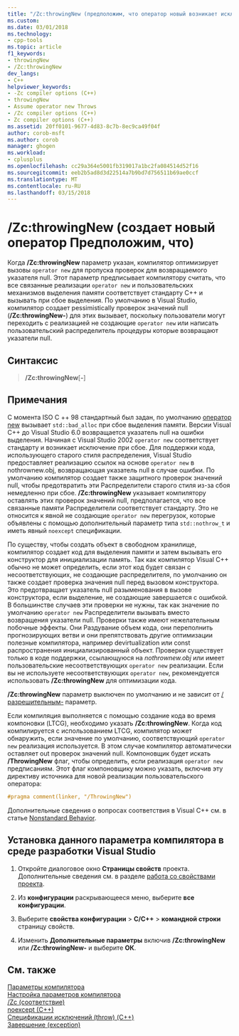 ```yaml
---
title: "/Zc:throwingNew (предположим, что оператор новый возникает исключение) | Документы Microsoft"
ms.custom: 
ms.date: 03/01/2018
ms.technology:
- cpp-tools
ms.topic: article
f1_keywords:
- throwingNew
- /Zc:throwingNew
dev_langs:
- C++
helpviewer_keywords:
- -Zc compiler options (C++)
- throwingNew
- Assume operator new Throws
- /Zc compiler options (C++)
- Zc compiler options (C++)
ms.assetid: 20ff0101-9677-4d83-8c7b-8ec9ca49f04f
author: corob-msft
ms.author: corob
manager: ghogen
ms.workload:
- cplusplus
ms.openlocfilehash: cc29a364e5001fb319017a1bc2fa084514d52f16
ms.sourcegitcommit: eeb2b5ad8d3d22514a7b9bd7d756511b69ae0ccf
ms.translationtype: MT
ms.contentlocale: ru-RU
ms.lasthandoff: 03/15/2018
---
```

# <a name="zcthrowingnew-assume-operator-new-throws"></a>/Zc:throwingNew (создает новый оператор Предположим, что)

Когда **/Zc:throwingNew** параметр указан, компилятор оптимизирует вызовы `operator new` для пропуска проверок для возвращаемого указателя null. Этот параметр предписывает компилятору считать, что все связанные реализации `operator new` и пользовательских механизмов выделения памяти соответствует стандарту C++ и вызывать при сбое выделения. По умолчанию в Visual Studio, компилятор создает pessimistically проверок значений null (**/Zc:throwingNew-**) для этих вызывает, поскольку пользователи могут переходить с реализацией не создающие `operator new` или написать пользовательский распределитель процедуры которые возвращают указатели null.

## <a name="syntax"></a>Синтаксис

> **/Zc:throwingNew**[**-**]

## <a name="remarks"></a>Примечания

С момента ISO C ++ 98 стандартный был задан, по умолчанию [оператор new](../../standard-library/new-operators.md#op_new) вызывает `std::bad_alloc` при сбое выделения памяти. Версии Visual C++ до Visual Studio 6.0 возвращается указатель null на ошибки выделения. Начиная с Visual Studio 2002 `operator new` соответствует стандарту и возникает исключение при сбое. Для поддержки кода, использующего старого стиля распределения, Visual Studio предоставляет реализацию ссылок на основе `operator new` в nothrownew.obj, возвращающая указатель null в случае ошибки. По умолчанию компилятор создает также защитного проверок значений null, чтобы предотвратить эти Распределители старого стиля из-за сбоя немедленно при сбое. **/Zc:throwingNew** указывает компилятору оставлять этих проверок значений null, предполагается, что все связанные памяти Распределители соответствует стандарту. Это не относится к явной не создающие `operator new` перегрузок, которые объявлены с помощью дополнительный параметр типа `std::nothrow_t` и иметь явный `noexcept` спецификации.

По существу, чтобы создать объект в свободном хранилище, компилятор создает код для выделения памяти и затем вызывать его конструктор для инициализации память. Так как компилятор Visual C++ обычно не может определить, если этот код будет связан с несоответствующих, не создающие распределителя, по умолчанию он также создает проверка значения null перед вызовом конструктора. Это предотвращает указатель null разыменования в вызове конструктора, если выделение, не создающие завершается с ошибкой. В большинстве случаев эти проверки не нужны, так как значение по умолчанию `operator new` Распределители вызывать вместо возвращения указатели null. Проверки также имеют нежелательным побочные эффекты. Они Раздувание объем кода, они переполнить прогнозирующих ветви и они препятствовать другие оптимизации полезные компилятора, например devirtualization или const распространения инициализированный объект. Проверки существует только в коде поддержки, ссылающуюся на *nothrownew.obj* или имеет пользовательские несоответствующих `operator new` реализации. Если вы не используете несоответствующих `operator new`, рекомендуется использовать **/Zc:throwingNew** для оптимизации кода.

**/Zc:throwingNew** параметр выключен по умолчанию и не зависит от [/ разрешительным-](permissive-standards-conformance.md) параметр.

Если компиляция выполняется с помощью создание кода во время компоновки (LTCG), необходимо указать **/Zc:throwingNew**. Когда код компилируется с использованием LTCG, компилятор может обнаружить, если значение по умолчанию, соответствующий `operator new` реализация используется. В этом случае компилятор автоматически оставляет out проверок значений null. Компоновщик будет искать **/ThrowingNew** флаг, чтобы определить, если реализация `operator new` предписаниям. Этот флаг компоновщику можно указать, включив эту директиву источника для новой реализации пользовательского оператора:

```cpp
#pragma comment(linker, "/ThrowingNew")
```

Дополнительные сведения о вопросах соответствия в Visual C++ см. в статье [Nonstandard Behavior](../../cpp/nonstandard-behavior.md).

## <a name="to-set-this-compiler-option-in-the-visual-studio-development-environment"></a>Установка данного параметра компилятора в среде разработки Visual Studio

1. Откройте диалоговое окно **Страницы свойств** проекта. Дополнительные сведения см. в разделе [работа со свойствами проекта](../../ide/working-with-project-properties.md).

1. Из **конфигурации** раскрывающееся меню, выберите **все конфигурации**.

1. Выберите **свойства конфигурации** > **C/C++** > **командной строки** страницу свойств.

1. Изменить **Дополнительные параметры** включив **/Zc:throwingNew** или **/Zc:throwingNew-** и выберите **ОК**.

## <a name="see-also"></a>См. также

[Параметры компилятора](../../build/reference/compiler-options.md)<br/>
[Настройка параметров компилятора](../../build/reference/setting-compiler-options.md)<br/>
[/Zc (соответствие)](../../build/reference/zc-conformance.md)<br/>
[noexcept (C++)](../../cpp/noexcept-cpp.md)<br/>
[Спецификации исключений (throw) (C++)](../../cpp/exception-specifications-throw-cpp.md)<br/>
[Завершение (exception)](../../standard-library/exception-functions.md#terminate)<br/>
